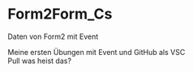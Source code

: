 # Form2Form_Cs
Daten von Form2 mit Event

Meine ersten Übungen mit Event und GitHub als VSC  
Pull was heist das?
